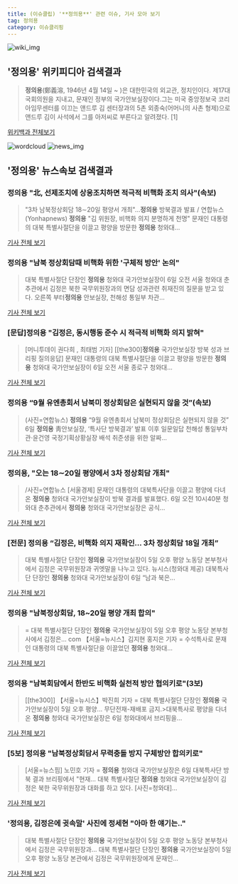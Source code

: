 ```yaml
---
title: (이슈클립) '**정의용**' 관련 이슈, 기사 모아 보기
tag: 정의용
category: 이슈클리핑
---
```

![wiki_img](https://user-images.githubusercontent.com/42597476/44503234-41136a80-a6d0-11e8-9071-6fc6418eafe4.png)
## **'**정의용**'** 위키피디아 검색결과
>**정의용**(鄭義溶, 1946년 4월 14일 ~ )은 대한민국의 외교관, 정치인이다. 제17대 국회의원을 지내고, 문재인 정부의 국가안보실장이다.그는 미국 중앙정보국 코리아임무센터를 이끄는 앤드루 김 센터장과의 5촌 외종숙(어머니의 사촌 형제)으로 앤드루 김이 사석에서 그를 아저씨로 부른다고 알려졌다. [1]

<a href="https://ko.wikipedia.org/wiki/정의용" target="_blank">위키백과 전체보기</a>

![wordcloud](https://s3.ap-northeast-2.amazonaws.com/lyrics101-wordcloud/2018-09-06-1536200771.png)
![news_img](https://user-images.githubusercontent.com/42597476/44507050-1206f400-a6e4-11e8-8d98-7ffbfebb353f.png)
## **'**정의용**'** 뉴스속보 검색결과
### **정의용** "北, 선제조치에 상응조치하면 적극적 비핵화 조치 의사"(속보)

>"3차 남북정상회담 18∼20일 평양서 개최"…**정의용** 방북결과 발표 / 연합뉴스 (Yonhapnews) **정의용** "김 위원장, 비핵화 의지 분명하게 천명" 문재인 대통령의 대북 특별사절단을 이끌고 평양을 방문한 **정의용** 청와대...

<a href="http://app.yonhapnews.co.kr/YNA/Basic/SNS/r.aspx?c=AKR20180906070600001&did=1195m" target="_blank">기사 전체 보기</a>

### **정의용** "남북 정상회담때 비핵화 위한 '구체적 방안' 논의"

>대북 특별사절단 단장인 **정의용** 청와대 국가안보실장이 6일 오전 서울 청와대 춘추관에서 김정은 북한 국무위원장과의 면담 성과관련 취재진의 질문을 받고 있다. 오른쪽 부터**정의용** 안보실장, 천해성 통일부 차관...

<a href="http://news1.kr/articles/?3419110" target="_blank">기사 전체 보기</a>

### [문답]**정의용** "김정은, 동시행동 준수 시 적극적 비핵화 의지 밝혀"

>[머니투데이 권다희 , 최태범 기자] [[the300]**정의용** 국가안보실장 방북 성과 브리핑 질의응답] 문재인 대통령의 대북 특별사절단을 이끌고 평양을 방문한 **정의용** 청와대 국가안보실장이 6일 오전 서울 종로구 청와대...

<a href="http://news.mt.co.kr/mtview.php?no=2018090611007631151" target="_blank">기사 전체 보기</a>

### **정의용** “9월 유엔총회서 남북미 정상회담은 실현되지 않을 것”(속보)

>(사진=연합뉴스) **정의용** “9월 유엔총회서 남북미 정상회담은 실현되지 않을 것” 6일 **정의용** 靑안보실장, ‘특사단 방북결과’ 발표 이후 일문일답 천해성 통일부차관·윤건영 국정기획상황실장 배석 취준생을 위한 알짜...

<a href="http://www.edaily.co.kr/news/newspath.asp?newsid=02692886619337496" target="_blank">기사 전체 보기</a>

### **정의용**, "오는 18∼20일 평양에서 3차 정상회담 개최"

>/사진=연합뉴스 [서울경제] 문재인 대통령의 대북특사단을 이끌고 평양에 다녀온 **정의용** 청와대 국가안보실장이 방북 결과를 발표했다. 6일 오전 10시40분 청와대 춘추관에서 **정의용** 청와대 국가안보실장은 공식...

<a href="http://www.sedaily.com/NewsView/1S4J5EGUER" target="_blank">기사 전체 보기</a>

### [전문] **정의용** “김정은, 비핵화 의지 재확인… 3차 정상회담 18일 개최”

>대북 특별사절단 단장인 **정의용** 국가안보실장이 5일 오후 평양 노동당 본부청사에서 김정은 국무위원장과 귀엣말을 나누고 있다. 뉴시스(청와대 제공) 대북특사단 단장인 **정의용** 청와대 국가안보실장이 6일 “남과 북은...

<a href="http://news.kmib.co.kr/article/view.asp?arcid=0012662019&code=61111111&cp=nv" target="_blank">기사 전체 보기</a>

### **정의용** "남북정상회담, 18~20일 평양 개최 합의"

>= 대북 특별사절단 단장인 **정의용** 국가안보실장이 5일 오후 평양 노동당 본부청사에서 김정은... com 【서울=뉴시스】김지현 홍지은 기자 = 수석특사로 문재인 대통령의 대북 특별사절단을 이끌었던 **정의용** 청와대...

<a href="http://www.newsis.com/view/?id=NISX20180906_0000411076&cID=10301&pID=10300" target="_blank">기사 전체 보기</a>

### **정의용** "남북회담에서 한반도 비핵화 실천적 방안 협의키로"(3보)

>[[the300]] 【서울=뉴시스】박진희 기자 = 대북 특별사절단 단장인 **정의용** 국가안보실장이 5일 오후 평양... 무단전재-재배포 금지.>대북특사로 평양을 다녀온 **정의용** 청와대 국가안보실장은 6일 청와대에서 브리핑을...

<a href="http://news.mt.co.kr/mtview.php?no=2018090610227644911" target="_blank">기사 전체 보기</a>

### [5보] **정의용** "남북정상회담서 무력충돌 방지 구체방안 합의키로"

>[서울=뉴스핌] 노민호 기자 = **정의용** 청와대 국가안보실장은 6일 대북특사단 방북 결과 브리핑에서 "현재... 대북 특별사절단 **정의용** 청와대 국가안보실장이 김정은 북한 국무위원장과 대화를 하고 있다. [사진=청와대]...

<a href="http://www.newspim.com/news/view/20180906000202" target="_blank">기사 전체 보기</a>

### '**정의용**, 김정은에 귓속말' 사진에 정세현 "아마 한 얘기는.."

>대북 특별사절단 단장인 **정의용** 국가안보실장이 5일 오후 평양 노동당 본부청사에서 김정은 국무위원장과... 대북 특별사절단 단장인 **정의용** 국가안보실장이 5일 오후 평양 노동당 본관에서 김정은 국무위원장에게 문재인...

<a href="http://www.gobalnews.com/news/articleView.html?idxno=25917" target="_blank">기사 전체 보기</a>


